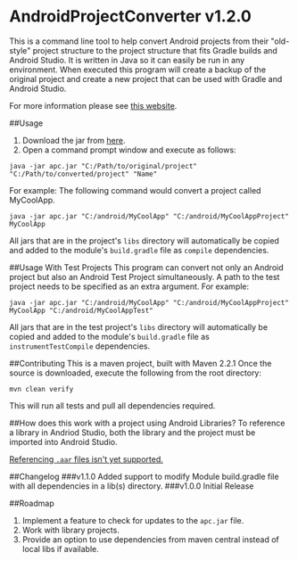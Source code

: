 AndroidProjectConverter v1.2.0
=======================

This is a command line tool to help convert Android projects from their "old-style" project structure to the project structure that fits Gradle builds and Android Studio.
It is written in Java so it can easily be run in any environment. When executed this program will create a backup of the original project and create a new project that can be used with Gradle and Android Studio.

For more information please see [this website](http://sababado.github.io/AndroidProjectConverter).

##Usage
1. Download the jar from [here](http://sababado.github.io/AndroidProjectConverter/apc.jar).
2. Open a command prompt window and execute as follows:

```shell
java -jar apc.jar "C:/Path/to/original/project" "C:/Path/to/converted/project" "Name"
```

For example: The following command would convert a project called MyCoolApp.
```shell
java -jar apc.jar "C:/android/MyCoolApp" "C:/android/MyCoolAppProject" MyCoolApp
```

All jars that are in the project's `libs` directory will automatically be copied and added to the module's `build.gradle` file as `compile` dependencies.

##Usage With Test Projects
This program can convert not only an Android project but also an Android Test Project simultaneously. A path to the test project needs to be specified as an extra argument. For example:
```shell
java -jar apc.jar "C:/android/MyCoolApp" "C:/android/MyCoolAppProject" MyCoolApp "C:/android/MyCoolAppTest"
```
All jars that are in the test project's `libs` directory will automatically be copied and added to the module's `build.gradle` file as `instrumentTestCompile` dependencies.

##Contributing
This is a maven project, built with Maven 2.2.1
Once the source is downloaded, execute the following from the root directory:
```shell
mvn clean verify
```
This will run all tests and pull all dependencies required.

##How does this work with a project using Android Libraries?
To reference a library in Andriod Studio, both the library and the project must be imported into Android Studio.

[Referencing `.aar` files isn't yet supported.](https://code.google.com/p/android/issues/detail?id=55863)

##Changelog
###v1.1.0
Added support to modify Module build.gradle file with all dependencies in a lib(s) directory.
###v1.0.0
Initial Release

##Roadmap
1. Implement a feature to check for updates to the `apc.jar` file.
2. Work with library projects.
3. Provide an option to use dependencies from maven central instead of local libs if available.